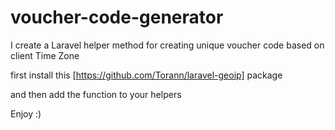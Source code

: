 # voucher-code-generator

I create a Laravel helper method for creating unique voucher code based on client Time Zone

first install this [https://github.com/Torann/laravel-geoip] package 

and then add the function to your helpers

Enjoy :)
